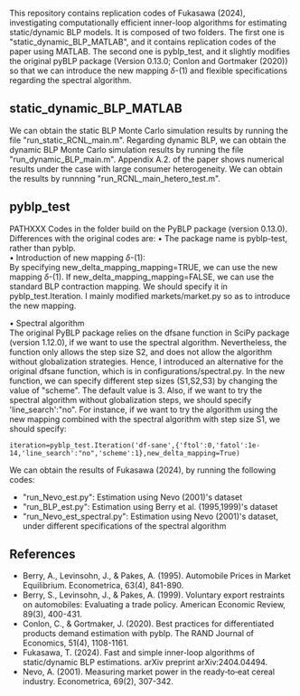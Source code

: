 This repository contains replication codes of Fukasawa (2024), investigating computationally efficient inner-loop algorithms for estimating static/dynamic BLP models. 
It is composed of two folders. The first one is "static_dynamic_BLP_MATLAB", and it contains replication codes of the paper using MATLAB. The second one is pyblp_test, and it slightly modifies the original pyBLP package (Version 0.13.0; Conlon and Gortmaker (2020)) so that we can introduce the new mapping $\delta$-(1) and flexible specifications regarding the spectral algorithm.

## static_dynamic_BLP_MATLAB
We can obtain the static BLP Monte Carlo simulation results by running the file "run_static_RCNL_main.m".
Regarding dynamic BLP, we can obtain the dynamic BLP Monte Carlo simulation results by running the file "run_dynamic_BLP_main.m".
Appendix A.2. of the paper shows numerical results under the case with large consumer heterogeneity. We can obtain the results by runnning "run_RCNL_main_hetero_test.m".

## pyblp_test
PATHXXX
Codes in the folder build on the PyBLP package (version 0.13.0). Differences with the original codes are:
• The package name is pyblp-test, rather than pyblp.  
• Introduction of new mapping $\delta$-(1):  
By specifying new_delta_mapping_mapping=TRUE, we can use the new mapping $\delta$-(1). If new_delta_mapping_mapping=FALSE, we can use the standard BLP contraction mapping. We should specify it in pyblp_test.Iteration.
I mainly modified markets/market.py so as to introduce the new mapping.   

• Spectral algorithm  
The original PyBLP package relies on the dfsane function in SciPy package (version 1.12.0), if we want to use the spectral algorithm. Nevertheless, the function only allows the step size S2, and does not allow the algorithm without globalization strategies. Hence, I introduced an alternative for the original dfsane function, which is in configurations/spectral.py. In the new function, we can specify different step sizes (S1,S2,S3) by changing the value of "scheme". The default value is 3. Also, if we want to try the spectral algorithm without globalization steps, we should specify 'line_search':"no". For instance, if we want to try the algorithm using the new mapping combined with the spectral algorithm with step size S1, we should specify:  
```
iteration=pyblp_test.Iteration('df-sane',{'ftol':0,'fatol':1e-14,'line_search':"no",'scheme':1},new_delta_mapping=True)
```

We can obtain the results of Fukasawa (2024), by running the following codes:
* "run_Nevo_est.py": Estimation using Nevo (2001)'s dataset
* "run_BLP_est.py": Estimation using Berry et al. (1995,1999)'s dataset
* "run_Nevo_est_spectral.py": Estimation using Nevo (2001)'s dataset, under different specifications of the spectral algorithm

## References
* Berry, A., Levinsohn, J., & Pakes, A. (1995). Automobile Prices in Market Equilibrium. Econometrica, 63(4), 841-890.
* Berry, S., Levinsohn, J., & Pakes, A. (1999). Voluntary export restraints on automobiles: Evaluating a trade policy. American Economic Review, 89(3), 400-431.  
* Conlon, C., & Gortmaker, J. (2020). Best practices for differentiated products demand estimation with pyblp. The RAND Journal of Economics, 51(4), 1108-1161.  
* Fukasawa, T. (2024). Fast and simple inner-loop algorithms of static/dynamic BLP estimations. arXiv preprint arXiv:2404.04494.  
* Nevo, A. (2001). Measuring market power in the ready‐to‐eat cereal industry. Econometrica, 69(2), 307-342.
